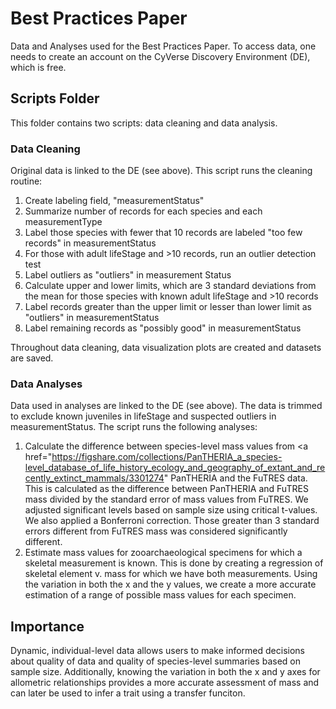 # Best Practices Paper
Data and Analyses used for the Best Practices Paper.
To access data, one needs to create an account on the CyVerse Discovery Environment (DE), which is free.

## Scripts Folder
This folder contains two scripts: data cleaning and data analysis.

### Data Cleaning
Original data is linked to the DE (see above).
This script runs the cleaning routine:
  1. Create labeling field, "measurementStatus"
  2. Summarize number of records for each species and each measurementType
  3. Label those species with fewer that 10 records are labeled "too few records" in measurementStatus
  4. For those with adult lifeStage and >10 records, run an outlier detection test
  5. Label outliers as "outliers" in measurement Status
  6. Calculate upper and lower limits, which are 3 standard deviations from the mean for those species with known adult lifeStage and >10 records
  7. Label records greater than the upper limit or lesser than lower limit as "outliers" in measurementStatus
  8. Label remaining records as "possibly good" in measurementStatus

Throughout data cleaning, data visualization plots are created and datasets are saved.

### Data Analyses
Data used in analyses are linked to the DE (see above).
The data is trimmed to exclude known juveniles in lifeStage and suspected outliers in measurementStatus.
The script runs the following analyses:
  1. Calculate the difference between species-level mass values from <a href="https://figshare.com/collections/PanTHERIA_a_species-level_database_of_life_history_ecology_and_geography_of_extant_and_recently_extinct_mammals/3301274" PanTHERIA</a> and the FuTRES data. 
This is calculated as the difference between PanTHERIA and FuTRES mass divided by the standard error of mass values from FuTRES. 
We adjusted significant levels based on sample size using critical t-values. We also applied a Bonferroni correction.
Those greater than 3 standard errors different from FuTRES mass was considered significantly different. 
  2. Estimate mass values for zooarchaeological specimens for which a skeletal measurement is known.
This is done by creating a regression of skeletal element v. mass for which we have both measurements.
Using the variation in both the x and the y values, we create a more accurate estimation of a range of possible mass values for each specimen.

## Importance
Dynamic, individual-level data allows users to make informed decisions about quality of data and quality of species-level summaries based on sample size. 
Additionally, knowing the variation in both the x and y axes for allometric relationships provides a more accurate assessment of mass and can later be used to infer a trait using a transfer funciton.
